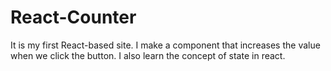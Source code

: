 # React-Counter
It is my first React-based site. I make a component that increases the value when we click the button. I also learn the concept of state in react.
